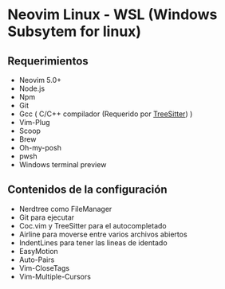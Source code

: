 # Neovim Linux - WSL (Windows Subsytem for linux)

##  Requerimientos
- Neovim 5.0+
- Node.js
- Npm
- Git
- Gcc ( C/C++ compilador (Requerido por [TreeSitter](https://github.com/nvim-treesitter/nvim-treesitter)) ) 
- Vim-Plug
- Scoop
- Brew
- Oh-my-posh
- pwsh
- Windows terminal preview
## Contenidos de la configuración
- Nerdtree  como FileManager
- Git para ejecutar
- Coc.vim y TreeSitter para el autocompletado
- Airline para moverse entre varios archivos abiertos
- IndentLines para tener las lineas de identado
- EasyMotion
- Auto-Pairs
- Vim-CloseTags
- Vim-Multiple-Cursors
